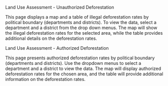 Land Use Assessment - Unauthorized Deforestation

This page displays a map and a table of illegal deforestation rates by political boundary (departments and districts). To view the data, select a department and a district from the drop down menus. The map will show the illegal deforestation rates for the selected area, while the table provides additional details on the deforestation rates.

Land Use Assessment - Authorized Deforestation

This page presents authorized deforestation rates by political boundary (departments and districts). Use the dropdown menus to select a department and a district to view the data. The map will display authorized deforestation rates for the chosen area, and the table will provide additional information on the deforestation rates.

